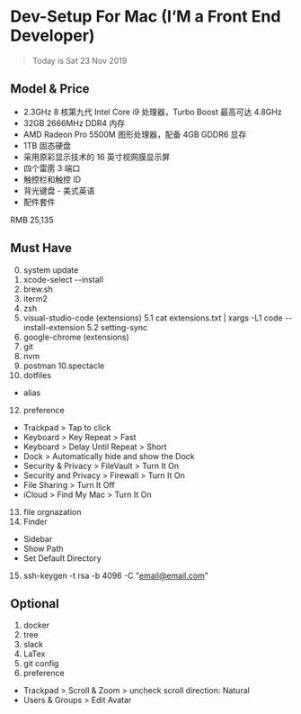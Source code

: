 # Dev-Setup For Mac (I‘M a Front End Developer)

> Today is Sat 23 Nov 2019

## Model & Price

- 2.3GHz 8 核第九代 Intel Core i9 处理器，Turbo Boost 最高可达 4.8GHz
- 32GB 2666MHz DDR4 内存
- AMD Radeon Pro 5500M 图形处理器，配备 4GB GDDR6 显存
- 1TB 固态硬盘
- 采用原彩显示技术的 16 英寸视网膜显示屏
- 四个雷雳 3 端口
- 触控栏和触控 ID
- 背光键盘 - 美式英语
- 配件套件

RMB 25,135

## Must Have

0. system update
1. xcode-select --install
2. brew.sh
3. iterm2
4. zsh
5. visual-studio-code (extensions)
  5.1 cat extensions.txt | xargs -L1 code --install-extension
  5.2 setting-sync
6. google-chrome (extensions)
7. git
8. nvm 
9. postman
10.spectacle
11. dotfiles
 - alias
12. preference

- Trackpad > Tap to click
- Keyboard > Key Repeat > Fast
- Keyboard > Delay Until Repeat > Short
- Dock > Automatically hide and show the Dock
- Security & Privacy > FileVault > Turn It On
- Security and Privacy > Firewall > Turn It On 
- File Sharing > Turn It Off
- iCloud > Find My Mac > Turn It On
13. file orgnazation
14. Finder
  - Sidebar
  - Show Path
  - Set Default Directory
15. ssh-keygen -t rsa -b 4096 -C "email@email.com"

## Optional

1. docker
2. tree
3. slack
4. LaTex
5. git config
6. preference

- Trackpad > Scroll & Zoom > uncheck scroll direction: Natural
- Users & Groups > Edit Avatar
